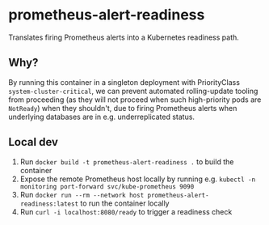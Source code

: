 # prometheus-alert-readiness

Translates firing Prometheus alerts into a Kubernetes readiness path.

## Why?
By running this container in a singleton deployment with PriorityClass `system-cluster-critical`, we can prevent automated rolling-update tooling from proceeding (as they will not proceed when such high-priority pods are `NotReady`) when they shouldn't, due to firing Prometheus alerts when underlying databases are in e.g. underreplicated status.

## Local dev
1. Run `docker build -t prometheus-alert-readiness .` to build the container
2. Expose the remote Prometheus host locally by running e.g. `kubectl -n monitoring port-forward svc/kube-prometheus 9090`
3. Run `docker run --rm --network host prometheus-alert-readiness:latest` to run the container locally
4. Run `curl -i localhost:8080/ready` to trigger a readiness check
